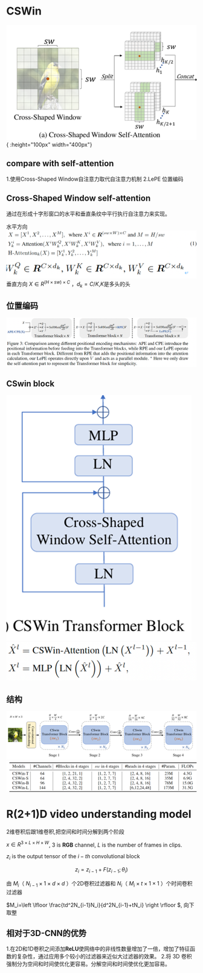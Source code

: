 # CSWin
![picture](images/cswin-model.png){ :height="100px" width="400px"}
## compare with self-attention
1.使用Cross-Shaped Window自注意力取代自注意力机制
2.LePE 位置编码
## Cross-Shaped Window self-attention
通过在形成十字形窗口的水平和垂直条纹中平行执行自注意力来实现。

水平方向
![picture](images/formula.png)
垂直方向
$X∈R^{(H×sw)×C}$ ，$d_k=C/K$,$K$是多头的头
## 位置编码
![picture](images/cswin_position.png)
## CSwin block
![picture](images/block.png)
![picture](images/block_f.png)
## 结构
![picture](images/architecture.png)
![picture](images/different_ar.png)
# R(2+1)D video understanding model
2维卷积后跟1维卷积,把空间和时间分解到两个阶段

$x\in R^{3\times L\times H\times W}$, $3$ is **RGB** channel, $L$ is the number of frames in clips.

$z_i$ is the output tensor of the $i-th$ convolutional block

$$z_i=z_{i-1}+F(z_{i-1};\theta_i)$$


由 $M_i$（ $N_{i-1}\times 1\times d\times d$ ）个2D卷积过滤器和 $N_i$（ $M_{i}\times t\times 1\times 1$ ）个时间卷积过滤器

$M_i=\left \lfloor \frac{td^2N_{i-1}N_i}{d^2N_{i-1}+tN_i}  \right \rfloor $, 向下取整

## 相对于3D-CNN的优势
1.在2D和1D卷积之间添加**ReLU**使网络中的非线性数量增加了一倍，增加了特征函数的复杂性，通过应用多个较小的过滤器来近似大过滤器的效果。
2.将 3D 卷积强制分为空间和时间使优化更容易。分解空间和时间使优化更加容易。
